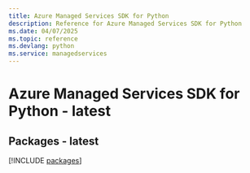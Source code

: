 ```yaml
---
title: Azure Managed Services SDK for Python
description: Reference for Azure Managed Services SDK for Python
ms.date: 04/07/2025
ms.topic: reference
ms.devlang: python
ms.service: managedservices
---
```

# Azure Managed Services SDK for Python - latest
## Packages - latest
[!INCLUDE [packages](managed-services-index.md)]